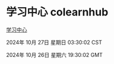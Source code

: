 # 学习中心 colearnhub
[学习中心](http://219.139.197.74:56308/colearnhub/)

2024年 10月 27日 星期日 03:30:02 CST

2024年 10月 26日 星期六 19:30:02 GMT
